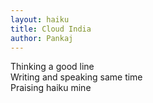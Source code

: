 ```yaml
---
layout: haiku
title: Cloud India
author: Pankaj
---
```


Thinking a good line<br>
Writing and speaking same time<br>
Praising haiku mine<br>
